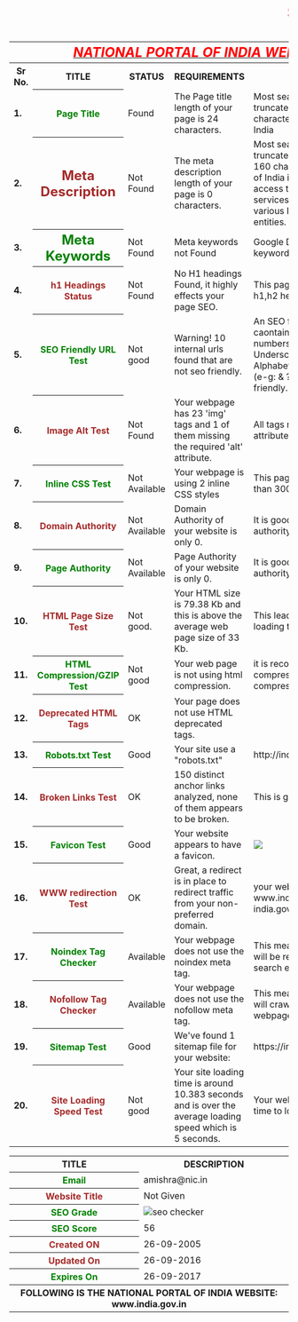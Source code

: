 <html>
<head><marquee><h1><font color="red">SEO REPORT</font></h1></marquee></head>
<table>
<th colspan="6"><b><u><i><font color="red" size="5">NATIONAL PORTAL OF INDIA WEBSITE</font></i></u></b></th>
<tr>
<th><b>Sr No.</b></th><th><b>TITLE</b></th><th><b>STATUS</b></th><th><b>REQUIREMENTS</b></th><th><b>SUGGESTION</b></th>
</tr>
<tr>
<td><b>1.</b></td>
<th><font color="green" size="3">Page Title</font></th>
<td>Found</td>
<td>The Page title length of your page is 24 characters.</td>
<td>Most search engines will truncate Page title to 65 characters.
National Portal of India</td>
</tr>
<tr>
<td><b>2.</b></td>
<th><font color="brown" size="5">Meta Description</font></th>
<td>Not Found</td>
<td>The meta description length of your page is 0 characters.</td> 
<td>Most search engines will truncate meta descriptions to 160 characters.National Portal of India is a single window access to information and services being provided by the various Indian Government entities.</td>
</tr>
<tr>
<td><b>3.</b></td>
<th><font color="green" size="5">Meta Keywords</font></th>
<td>Not Found</td>
<td>Meta keywords not Found</td>
<td>Google Does not accept meta keywords any more.</td>
</tr>
<tr>
<td><b>4.</b></td>
<th><font color="brown" size="3">h1 Headings Status</font></th>
<td>Not Found</td>
<td>No H1 headings Found, it highly effects your page SEO.</td>
<td>This page should contain h1,h2 heading.</td>
</tr>
<tr>
<td><b>5.</b></td>
<th><font color="green" size="3">SEO Friendly URL Test</font></th>
<td>Not good</td>
<td>Warning! 10 internal urls found that are not seo friendly.</td>
<td>An SEO friendly url must caontain only lower alphabets, numbers, slashes(/), dash(-). Underscores, upercase Alphabets and specialchars (e-g: & ? %) are nto seo friendly.</td>
</tr>
<tr>
<td><b>6.</b></td>
<th><font color="brown" size="3">Image Alt Test</font></th>
<td>Not Found</td>
<td>Your webpage has 23 'img' tags and 1 of them missing the required 'alt' attribute.</td>
<td>All tags must contain alt attribute.</td>
</tr>
<tr>
<td><b>7.</b></td>
<th><font color="green" size="3">Inline CSS Test</font></th>
<td>Not Available</td>
<td>Your webpage is using 2 inline CSS styles</td>
<td>This page must contain more than 300 CSS style.</td>
</tr>
<tr>
<td><b>8.</b></td>
<th><font color="brown" size="3">Domain Authority</font></th>
<td>Not Available</td>
<td> Domain Authority of your website is only 0. </td>
<td>It is good to have domain authority more than 20.</td>
</tr>
<tr>
<td><b>9.</b></td>
<th><font color="green" size="3">Page Authority</font></th>
<td>Not Available</td>
<td> Page Authority of your website is only 0.</td>
<td>It is good to have page authority more than 20</td>
</tr>
<tr>
<td><b>10.</b></td>
<th><font color="brown" size="3">HTML Page Size Test</font></th>
<td>Not good.</td>
<td>Your HTML size is 79.38 Kb and this is above the average web page size of 33 Kb. </td>
<td>This leads to a slower page loading time than average.</td>
</tr>
<tr>
<td><b>11.</b></td>
<th><font color="green" size="3">HTML Compression/GZIP Test</font></th>
<td>Not good</td>
<td>Your web page is not using html compression.</td>
<td> it is recommended to use html compression e-g: gzip compression</td>
</tr>
<tr>
<td><b>12.</b></td>
<th><font color="brown" size="3">Deprecated HTML Tags</font></th>
<td>OK</td>
<td>Your page does not use HTML deprecated tags.</td>
</tr>
<tr>
<td><b>13.</b></td>
<th><font color="green" size="3">Robots.txt Test</font></th>
<td>Good</td>
<td>Your site use a "robots.txt" </td>
<td> http://india.gov.in/robots.txt</td>
</tr>
<tr>
<td><b>14.</b></td>
<th><font color="brown" size="3">Broken Links Test</font></th>
<td>OK</td>
<td> 150 distinct anchor links analyzed, none of them appears to be broken.</td>
<td>This is good for the site.</td>
</tr>
<tr>
<td><b>15.</b></td>
<th><font color="green" size="3">Favicon Test</font></th>
<td>Good</td>
<td>Your website appears to have a favicon.</td>
<td><img src="https://2.imimg.com/data2/XL/YH/MY-/indian-flag-250x250.jpg"></td>
</tr>
<tr>
<td><b>16.</b></td>
<th><font color="brown" size="3">WWW redirection Test</font></th>
<td>OK</td>
<td>Great, a redirect is in place to redirect traffic from your non-preferred domain.</td>
<td> your website directs www.india.gov.in and india.gov.in to the same URL.</td>
</tr>
<tr>
<td><b>17.</b></td>
<th><font color="green" size="3">Noindex Tag Checker	</font></th>
<td>Available</td>
<td>Your webpage does not use the noindex meta tag.</td>
<td>This means that your webpage will be read and indexed by search engines.</td>
</tr>
<tr>
<td><b>18.</b></td>
<th><font color="brown" size="3">Nofollow Tag Checker</font></th>
<td>Available</td>
<td>Your webpage does not use the nofollow meta tag.</td>
<td>This means that search engins will crawl all links from your webpage.
</td>
</tr>
<tr>
<td><b>19.</b></td>
<th><font color="green" size="3">Sitemap Test</font></th>
<td>Good</td>
<td>We've found 1 sitemap file for your website:</td>
<td>https://india.gov.in/sitemap.xml</td>
</tr>
<tr>
<td><b>20.</b></td>
<th><font color="brown" size="3">Site Loading Speed Test</font></th>
<td>Not good</td>
<td>Your site loading time is around 10.383 seconds and is over the average loading speed which is 5 seconds. </td>
<td>Your website should take less time to load.</td>
</tr>
</table>

<table>
<tr>
<th><b>TITLE</b></th><th><b>DESCRIPTION</b></th>
<tr>
<th><font color="green" size="3">Email</font></th>
<td>amishra@nic.in</td>
</tr>
<tr>
<th><font color="brown" size="3">Website Title</font></th>
<td>Not Given</td>
</tr>
<tr>
<th><font color="green" size="3">SEO Grade</font></th>
<td><img src="http://smallseotools.com/imgs/badge-bronze.png" alt="seo checker"/></td>
</tr>
<tr>
<th><font color="green" size="3">SEO Score</font></th>
<td>56</td>
</tr>
<tr>
<th><font color="brown" size="3">Created ON</font></th>
<td>26-09-2005</td>
</tr>
<tr>
<th><font color="brown" size="3">Updated On</font></th>
<td>26-09-2016</td>
</tr>
<tr>
<th><font color="green" size="3">Expires On</font></th>
<td>26-09-2017</td>
</tr>
<tr>
<th colspan="6">FOLLOWING IS THE NATIONAL PORTAL OF INDIA WEBSITE: www.india.gov.in </th>
</tr>
</table>
</html>
